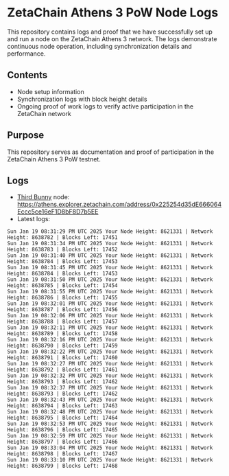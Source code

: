 # ZetaChain Athens 3 PoW Node Logs
This repository contains logs and proof that we have successfully set up and run a node on the ZetaChain Athens 3 network. The logs demonstrate continuous node operation, including synchronization details and performance.

## Contents
- Node setup information
- Synchronization logs with block height details
- Ongoing proof of work logs to verify active participation in the ZetaChain network

## Purpose
This repository serves as documentation and proof of participation in the ZetaChain Athens 3 PoW testnet.

## Logs

- [Third Bunny](https://thirdbunny.xyz/) node: https://athens.explorer.zetachain.com/address/0x225254d35dE666064Eccc5ce16eF1D8bF8D7b5EE
- Latest logs:
```
Sun Jan 19 08:31:29 PM UTC 2025 Your Node Height: 8621331 | Network Height: 8638782 | Blocks Left: 17451
Sun Jan 19 08:31:34 PM UTC 2025 Your Node Height: 8621331 | Network Height: 8638783 | Blocks Left: 17452
Sun Jan 19 08:31:40 PM UTC 2025 Your Node Height: 8621331 | Network Height: 8638784 | Blocks Left: 17453
Sun Jan 19 08:31:45 PM UTC 2025 Your Node Height: 8621331 | Network Height: 8638784 | Blocks Left: 17453
Sun Jan 19 08:31:50 PM UTC 2025 Your Node Height: 8621331 | Network Height: 8638785 | Blocks Left: 17454
Sun Jan 19 08:31:55 PM UTC 2025 Your Node Height: 8621331 | Network Height: 8638786 | Blocks Left: 17455
Sun Jan 19 08:32:01 PM UTC 2025 Your Node Height: 8621331 | Network Height: 8638787 | Blocks Left: 17456
Sun Jan 19 08:32:06 PM UTC 2025 Your Node Height: 8621331 | Network Height: 8638788 | Blocks Left: 17457
Sun Jan 19 08:32:11 PM UTC 2025 Your Node Height: 8621331 | Network Height: 8638789 | Blocks Left: 17458
Sun Jan 19 08:32:16 PM UTC 2025 Your Node Height: 8621331 | Network Height: 8638790 | Blocks Left: 17459
Sun Jan 19 08:32:22 PM UTC 2025 Your Node Height: 8621331 | Network Height: 8638791 | Blocks Left: 17460
Sun Jan 19 08:32:27 PM UTC 2025 Your Node Height: 8621331 | Network Height: 8638792 | Blocks Left: 17461
Sun Jan 19 08:32:32 PM UTC 2025 Your Node Height: 8621331 | Network Height: 8638793 | Blocks Left: 17462
Sun Jan 19 08:32:37 PM UTC 2025 Your Node Height: 8621331 | Network Height: 8638793 | Blocks Left: 17462
Sun Jan 19 08:32:43 PM UTC 2025 Your Node Height: 8621331 | Network Height: 8638794 | Blocks Left: 17463
Sun Jan 19 08:32:48 PM UTC 2025 Your Node Height: 8621331 | Network Height: 8638795 | Blocks Left: 17464
Sun Jan 19 08:32:53 PM UTC 2025 Your Node Height: 8621331 | Network Height: 8638796 | Blocks Left: 17465
Sun Jan 19 08:32:59 PM UTC 2025 Your Node Height: 8621331 | Network Height: 8638797 | Blocks Left: 17466
Sun Jan 19 08:33:04 PM UTC 2025 Your Node Height: 8621331 | Network Height: 8638798 | Blocks Left: 17467
Sun Jan 19 08:33:10 PM UTC 2025 Your Node Height: 8621331 | Network Height: 8638799 | Blocks Left: 17468
```
